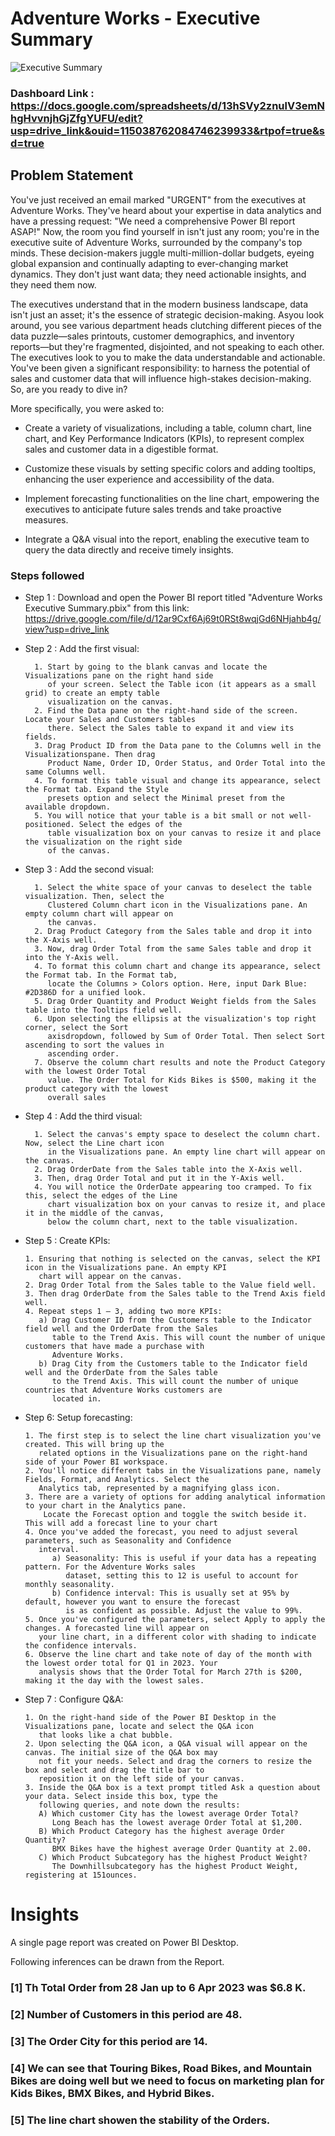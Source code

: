 # Adventure Works - Executive Summary

![Executive Summary](https://github.com/user-attachments/assets/c380daa1-1a3e-4829-9667-efcb83c3a8b7)


### Dashboard Link : https://docs.google.com/spreadsheets/d/13hSVy2znulV3emNhgHvvnjhGjZfgYUFU/edit?usp=drive_link&ouid=115038762084746239933&rtpof=true&sd=true

## Problem Statement

You've just received an email marked "URGENT" from the executives at Adventure Works. 
They've heard about your expertise in data analytics and have a pressing request: "We need 
a comprehensive Power BI report ASAP!" Now, the room you find yourself in isn't just any 
room; you're in the executive suite of Adventure Works, surrounded by the company's top 
minds. These decision-makers juggle multi-million-dollar budgets, eyeing global expansion 
and continually adapting to ever-changing market dynamics. They don't just want data; they 
need actionable insights, and they need them now. 

The executives understand that in the modern business landscape, data isn't just an asset; it's 
the essence of strategic decision-making. Asyou look around, you see various department 
heads clutching different pieces of the data puzzle—sales printouts, customer 
demographics, and inventory reports—but they're fragmented, disjointed, and not speaking 
to each other. The executives look to you to make the data understandable and actionable. 
You've been given a significant responsibility: to harness the potential of sales and customer 
data that will influence high-stakes decision-making. So, are you ready to dive in?

More specifically, you were asked to:

- Create a variety of visualizations, including a table, column chart, line chart, and Key Performance Indicators (KPIs), to represent complex sales and customer data in a digestible format.

- Customize these visuals by setting specific colors and adding tooltips, enhancing the user experience and accessibility of the data.

- Implement forecasting functionalities on the line chart, empowering the executives to anticipate future sales trends and take proactive measures.

- Integrate a Q&A visual into the report, enabling the executive team to query the data directly and receive timely insights.



### Steps followed 

* Step 1 : Download and open the Power BI report titled "Adventure Works Executive Summary.pbix" from this link:
        https://drive.google.com/file/d/12ar9Cxf6Aj69t0RSt8wqjGd6NHjahb4g/view?usp=drive_link
* Step 2 : Add the first visual:

        1. Start by going to the blank canvas and locate the Visualizations pane on the right hand side
           of your screen. Select the Table icon (it appears as a small grid) to create an empty table 
           visualization on the canvas.
        2. Find the Data pane on the right-hand side of the screen. Locate your Sales and Customers tables 
           there. Select the Sales table to expand it and view its fields.
        3. Drag Product ID from the Data pane to the Columns well in the Visualizationspane. Then drag 
           Product Name, Order ID, Order Status, and Order Total into the same Columns well.
        4. To format this table visual and change its appearance, select the Format tab. Expand the Style 
           presets option and select the Minimal preset from the available dropdown.
        5. You will notice that your table is a bit small or not well-positioned. Select the edges of the 
           table visualization box on your canvas to resize it and place the visualization on the right side 
           of the canvas.

* Step 3 : Add the second visual:

        1. Select the white space of your canvas to deselect the table visualization. Then, select the 
           Clustered Column chart icon in the Visualizations pane. An empty column chart will appear on 
           the canvas.
        2. Drag Product Category from the Sales table and drop it into the X-Axis well.
        3. Now, drag Order Total from the same Sales table and drop it into the Y-Axis well.
        4. To format this column chart and change its appearance, select the Format tab. In the Format tab, 
           locate the Columns > Colors option. Here, input Dark Blue: #2D386D for a unified look.
        5. Drag Order Quantity and Product Weight fields from the Sales table into the Tooltips field well.
        6. Upon selecting the ellipsis at the visualization's top right corner, select the Sort 
           axisdropdown, followed by Sum of Order Total. Then select Sort ascending to sort the values in 
           ascending order.
        7. Observe the column chart results and note the Product Category with the lowest Order Total 
           value. The Order Total for Kids Bikes is $500, making it the product category with the lowest 
           overall sales
* Step 4 : Add the third visual:
        
        1. Select the canvas's empty space to deselect the column chart. Now, select the Line chart icon 
           in the Visualizations pane. An empty line chart will appear on the canvas.
        2. Drag OrderDate from the Sales table into the X-Axis well.
        3. Then, drag Order Total and put it in the Y-Axis well.
        4. You will notice the OrderDate appearing too cramped. To fix this, select the edges of the Line 
           chart visualization box on your canvas to resize it, and place it in the middle of the canvas, 
           below the column chart, next to the table visualization.
* Step 5 : Create KPIs:
   
      1. Ensuring that nothing is selected on the canvas, select the KPI icon in the Visualizations pane. An empty KPI 
         chart will appear on the canvas.
      2. Drag Order Total from the Sales table to the Value field well.
      3. Then drag OrderDate from the Sales table to the Trend Axis field well.
      4. Repeat steps 1 – 3, adding two more KPIs:
         a) Drag Customer ID from the Customers table to the Indicator field well and the OrderDate from the Sales 
            table to the Trend Axis. This will count the number of unique customers that have made a purchase with 
            Adventure Works.
         b) Drag City from the Customers table to the Indicator field well and the OrderDate from the Sales table 
            to the Trend Axis. This will count the number of unique countries that Adventure Works customers are 
            located in.
- Step 6: Setup forecasting:

      1. The first step is to select the line chart visualization you've created. This will bring up the 
         related options in the Visualizations pane on the right-hand side of your Power BI workspace.
      2. You'll notice different tabs in the Visualizations pane, namely Fields, Format, and Analytics. Select the 
         Analytics tab, represented by a magnifying glass icon.
      3. There are a variety of options for adding analytical information to your chart in the Analytics pane.
          Locate the Forecast option and toggle the switch beside it. This will add a forecast line to your chart
      4. Once you've added the forecast, you need to adjust several parameters, such as Seasonality and Confidence 
         interval.
            a) Seasonality: This is useful if your data has a repeating pattern. For the Adventure Works sales
               dataset, setting this to 12 is useful to account for monthly seasonality.
            b) Confidence interval: This is usually set at 95% by default, however you want to ensure the forecast 
               is as confident as possible. Adjust the value to 99%.
      5. Once you've configured the parameters, select Apply to apply the changes. A forecasted line will appear on
         your line chart, in a different color with shading to indicate the confidence intervals.
      6. Observe the line chart and take note of day of the month with the lowest order total for Q1 in 2023. Your 
         analysis shows that the Order Total for March 27th is $200, making it the day with the lowest sales.

- Step 7 :  Configure Q&A:

      1. On the right-hand side of the Power BI Desktop in the Visualizations pane, locate and select the Q&A icon
         that looks like a chat bubble.
      2. Upon selecting the Q&A icon, a Q&A visual will appear on the canvas. The initial size of the Q&A box may
         not fit your needs. Select and drag the corners to resize the box and select and drag the title bar to 
         reposition it on the left side of your canvas.
      3. Inside the Q&A box is a text prompt titled Ask a question about your data. Select inside this box, type the
         following queries, and note down the results:
         A) Which customer City has the lowest average Order Total?
            Long Beach has the lowest average Order Total at $1,200.
         B) Which Product Category has the highest average Order Quantity?
            BMX Bikes have the highest average Order Quantity at 2.00.
         C) Which Product Subcategory has the highest Product Weight?
            The Downhillsubcategory has the highest Product Weight, registering at 151ounces.

# Insights

A single page report was created on Power BI Desktop.

Following inferences can be drawn from the Report.

### [1] Th Total Order from 28 Jan up to 6 Apr 2023 was $6.8 K.
### [2] Number of Customers in this period are 48.
### [3] The Order City for this period are 14.
### [4] We can see that Touring Bikes, Road Bikes, and Mountain Bikes are doing well but we need to focus on marketing plan for Kids Bikes, BMX Bikes, and Hybrid Bikes.
### [5] The line chart showen the stability of the Orders.
